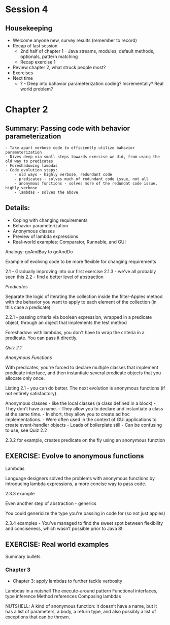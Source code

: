 # Session 4

## Housekeeping

- Welcome anyone new, survey results (remember to record)
- Recap of last session
    - 2nd half of chapter 1 - Java streams, modules, default methods, optionals, pattern matching
    - Recap exercise 1
- Review chapter 2, what struck people most?
- Exercises
- Next time 
    - ? - Deep into bahavior parameterization coding? Incrementally? Real world problem?

# Chapter 2

## Summary: Passing code with behavior parameterization

    - Take apart verbose code to efficiently utilize bahavior parameterization
    - Dives deep via small steps towards exercise we did, from using the old way to predicates
    - Foreshadowing lambdas
    - Code evolution steps:
        - old ways - highly verbose, redundant code
        - predicates - solves much of redundant code issue, not all
        - anonymous functions - solves more of the redundat code issue, highly verbose
        - lambdas - solves the above

## Details: 

* Coping with changing requirements
* Behavior parameterization
* Anonymous classes
* Preview of lambda expressions
* Real-world examples: Comparator, Runnable, and GUI

Analogy: goAndBuy to goAndDo

Example of evolving code to be more flexible for changing requirements

2.1 - Gradually improving into our first exercise
2.1.3 - we've all probably seen this
2.2 - find a better level of abstraction

*Predicates*

Separate the logic of iterating the collection inside the filter-Apples method with the behavior you want to apply to each element of the collection (in this case a predicate)

2.2.1 - passing criteria via boolean expression, wrapped in a predicate object, through an object that implements the test method

Foreshadow: with lambdas, you don't have to wrap the criteria in a predicate. You can pass it directly.

*Quiz 2.1* 

*Anonymous Functions*

With predicates, you're forced to declare multiple classes that implement predicate interface, and then instantiate several predicate objects that you allocate only once.

Listing 2.1 - you can do better. The next evolution is anonymous functions (if not entirely satisfactory).

Anonymous classes 
    - like the local classes (a class defined in a block)
    - They don't have a name. 
    - They allow you to declare and instantiate a class at the same time. 
    - In short, they allow you to create ad hoc implementations.
    - Were often used in the context of GUI applications to create event-handler objects
    - Loads of boilerplate still
    - Can be confusing to use, see Quiz 2.2

2.3.2 for example, creates predicate on the fly using an anonymous function

## EXERCISE: Evolve to anonymous functions


Lambdas

Language designers solved the problems with anonymous functions by introducing lambda expressions, a more concise way to pass code.

2.3.3 example

Even another step of abstraction - generics

You could genericize the type you're passing in code for (so not just apples)

2.3.4 examples - You’ve managed to find the sweet spot between flexibility and conciseness, which wasn’t possible prior to Java 8!

## EXERCISE: Real world examples

Summary bullets

### Chapter 3

* Chapter 3: apply lambdas to further tackle verbosity


Lambdas in a nutshell
The execute-around pattern
Functional interfaces, type inference
Method references
Composing lambdas

NUTSHELL: A kind of anonymous function: it doesn’t have a name, but it has a list of parameters, a body, a return type, and also possibly a list of exceptions that can be thrown.

